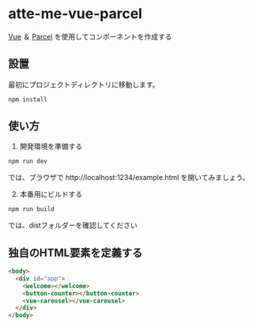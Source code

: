 # atte-me-vue-parcel

[Vue](https://jp.vuejs.org/v2/guide/components.html) ＆ [Parcel](https://ja.parceljs.org) を使用してコンポーネントを作成する

## 設置

最初にプロジェクトディレクトリに移動します。

```bash
npm install
```

## 使い方

1. 開発環境を準備する

```bash
npm run dev
```

では、ブラウザで http&#58;//localhost:1234/example.html を開いてみましょう。

2. 本番用にビルドする

```bash
npm run build
```

では、distフォルダーを確認してください

## 独自のHTML要素を定義する

```html
<body>
  <div id="app">
    <welcome></welcome>
    <button-counter></button-counter>
    <vue-carousel></vue-carousel>
  </div>
</body>
```
